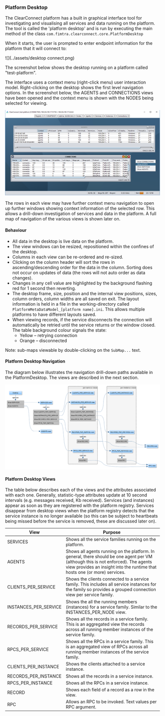 ### Platform Desktop 

The ClearConnect platform has a built in graphical interface tool for investigating and visualising all services and data running on the platform. The tool is called the 'platform desktop' and is run by executing the main method of the class `com.fimtra.clearconnect.core.PlatformDesktop`

When it starts, the user is prompted to enter endpoint information for the platform that it will connect to:

![](../assets/desktop connect.png)

The screenshot below shows the desktop running on a platform called "test-platform".

The interface uses a context menu (right-click menu) user interaction model. Right-clicking on the desktop shows the first level navigation options. In the screenshot below, the AGENTS and CONNECTIONS views have been opened and the context menu is shown with the NODES being selected for viewing.

![](../assets/desktop.png)

The rows in each view may have further context menu navigation to open up further windows showing context information of the selected row. This allows a drill-down investigation of services and data in the platform. A full map of navigation of the various views is shown later on.

#### Behaviour 

*   All data in the desktop is live data on the platform.
*   The view windows can be resized, repositioned within the confines of the desktop.
*   Columns in each view can be re-ordered and re-sized.
*   Clicking on the column header will sort the rows in ascending/descending order for the data in the column. Sorting does not occur on updates of data (the rows will not auto order as data changes).
*   Changes in any cell value are highlighted by the background flashing red for 1 second then reverting.
*   The desktop frame, size, position and the internal view positions, sizes, column orders, column widths are all saved on exit. The layout information is held in a file in the working-directory called `PlatformMetaDataModel_[platform name].ini`. This allows multiple platforms to have different layouts saved.
*   When viewing records, if the service disconnects the connection will automatically be retried until the service returns or the window closed. The table background colour signals the state:
    *   Yellow – retrying connection
    *   Orange – disconnected

Note: sub-maps viewable by double-clicking on the `SubMap...` text.

#### Platform Desktop Navigation 

The diagram below illustrates the navigation drill-down paths available in the PlatformDesktop. The views are described in the next section.

![](../assets/PlatformDesktop%20navigation.png)

#### Platform Desktop Views 

The table below describes each of the views and the attributes associated with each one. Generally, statistic-type attributes update at 10 second intervals (e.g. messages received, Kb received). Services (and instances) appear as soon as they are registered with the platform registry. Services disappear from desktop views when the platform registry detects that the service instance is no longer available (so this can be subject to heartbeats being missed before the service is removed, these are discussed later on).

| View | Purpose |
| --- | --- |
| SERVICES | Shows all the service families running on the platform. |
| AGENTS | Shows all agents running on the platform. In general, there should be one agent per VM (although this is not enforced). The agents view provides an insight into the runtime that hosts one (or more) services. |
| CLIENTS_PER_SERVICE | Shows the clients connected to a service family. This includes all service instances for the family so provides a grouped connection view per service family. |
| INSTANCES_PER_SERVICE | Shows the all the running members (instances) for a service family. Similar to the INSTANCES_PER_NODE view. |
| RECORDS_PER_SERVICE | Shows all the records in a service family. This is an aggregated view the records across all running member instances of the service family. |
| RPCS_PER_SERVICE | Shows all the RPCs in a service family. This is an aggregated view of RPCs across all running member instances of the service family. |
| CLIENTS_PER_INSTANCE | Shows the clients attached to a service instance. |
| RECORDS_PER_INSTANCE | Shows all the records in a service instance. |
| RPCS_PER_INSTANCE | Shows all the RPCs in a service instance. |
| RECORD | Shows each field of a record as a row in the view. |
| RPC | Allows an RPC to be invoked. Text values per RPC argument. |

